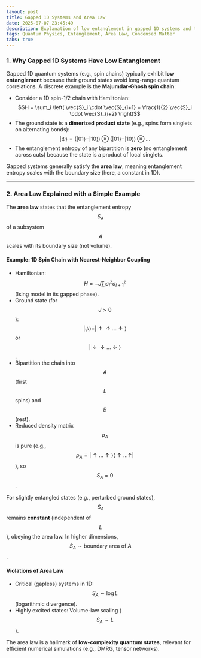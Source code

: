 ```yaml
---  
layout: post  
title: Gapped 1D Systems and Area Law  
date: 2025-07-07 23:45:49  
description: Explanation of low entanglement in gapped 1D systems and the area law with discrete examples.  
tags: Quantum Physics, Entanglement, Area Law, Condensed Matter  
tabs: true  
---  
```


### **1. Why Gapped 1D Systems Have Low Entanglement**  
Gapped 1D quantum systems (e.g., spin chains) typically exhibit **low entanglement** because their ground states avoid long-range quantum correlations. A discrete example is the **Majumdar-Ghosh spin chain**:  

- Consider a 1D spin-1/2 chain with Hamiltonian:  
  $$H = \sum_i \left( \vec{S}_i \cdot \vec{S}_{i+1} + \frac{1}{2} \vec{S}_i \cdot \vec{S}_{i+2} \right)$$  
- The ground state is a **dimerized product state** (e.g., spins form singlets on alternating bonds):  
  $$|\psi\rangle = (|01\rangle - |10\rangle) \otimes (|01\rangle - |10\rangle) \otimes \dots$$  
- The entanglement entropy of any bipartition is **zero** (no entanglement across cuts) because the state is a product of local singlets.  

Gapped systems generally satisfy the **area law**, meaning entanglement entropy scales with the boundary size (here, a constant in 1D).  

---  

### **2. Area Law Explained with a Simple Example**  
The **area law** states that the entanglement entropy $$S_A$$ of a subsystem $$A$$ scales with its boundary size (not volume).  

#### **Example: 1D Spin Chain with Nearest-Neighbor Coupling**  
- Hamiltonian: $$H = -J \sum_i \sigma_i^z \sigma_{i+1}^z$$ (Ising model in its gapped phase).  
- Ground state (for $$J > 0$$): $$|\psi\rangle = |\uparrow \uparrow \dots \uparrow\rangle$$ or $$|\downarrow \downarrow \dots \downarrow\rangle$$.  
- Bipartition the chain into $$A$$ (first $$L$$ spins) and $$B$$ (rest).  
- Reduced density matrix $$\rho_A$$ is pure (e.g., $$\rho_A = |\uparrow \dots \uparrow\rangle \langle \uparrow \dots \uparrow|$$), so $$S_A = 0$$.  

For slightly entangled states (e.g., perturbed ground states), $$S_A$$ remains **constant** (independent of $$L$$), obeying the area law. In higher dimensions, $$S_A \sim \text{boundary area of } A$$.  

#### **Violations of Area Law**  
- Critical (gapless) systems in 1D: $$S_A \sim \log L$$ (logarithmic divergence).  
- Highly excited states: Volume-law scaling ($$S_A \sim L$$).  

The area law is a hallmark of **low-complexity quantum states**, relevant for efficient numerical simulations (e.g., DMRG, tensor networks).